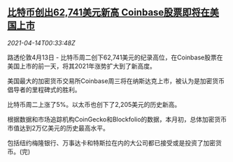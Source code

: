 <!--1618362064000-->
[比特币创出62,741美元新高 Coinbase股票即将在美国上市](https://cn.reuters.com/article/bitcoin-0413-tues-idCNKBS2C101Q)
------

<div><i>2021-04-14T00:33:48Z</i></div><p>路透伦敦4月13日 - 比特币周二创下62,741美元的纪录高位，在Coinbase股票在美国上市的前一天，将其2021年涨势扩大到了新高度。</p><p>美国最大的加密货币交易所Coinbase周三将在纳斯达克上市，被认为是加密货币倡导者的里程碑式的胜利。</p><p>比特币周二上涨了5%。以太币也创下了2,205美元的历史新高。</p><p>根据数据和市场追踪机构CoinGecko和Blockfolio的数据，本月初，总体加密货币市值达到2万亿美元的历史最高水平。</p><p>包括纽约梅隆银行、万事达卡和特斯拉在内的大公司都已接受或是投资了加密货币。(完)</p>
